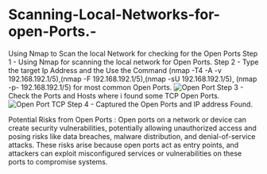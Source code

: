 # Scanning-Local-Networks-for-open-Ports.-
Using Nmap to Scan the local Network for checking for the Open Ports
Step 1 - Using Nmap for scanning the local network for Open Ports.
Step 2 - Type the target Ip Address and the Use the Command  (nmap -T4 -A -v 192.168.192.1/5),(nmap -F 192.168.192.1/5),(nmap -sU 192.168.192.1/5), (nmap -p- 192.168.192.1/5) for most common Open Ports.
![Open Port](https://github.com/user-attachments/assets/8f4590fd-cc4e-4b35-aee3-88b3290ec86b)
Step 3 - Check the Ports and Hosts where i found some TCP Open Ports.
![Open Port TCP](https://github.com/user-attachments/assets/93c76302-a712-42d4-9153-633155703712)
Step 4 - Captured the Open Ports and IP address Found.

Potential Risks from Open Ports : Open ports on a network or device can create security vulnerabilities, potentially allowing unauthorized access and posing risks like data breaches, malware distribution, and denial-of-service attacks. These risks arise because open ports act as entry points, and attackers can exploit misconfigured services or vulnerabilities on these ports to compromise systems. 
